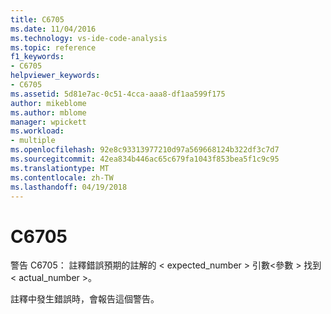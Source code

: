```yaml
---
title: C6705
ms.date: 11/04/2016
ms.technology: vs-ide-code-analysis
ms.topic: reference
f1_keywords:
- C6705
helpviewer_keywords:
- C6705
ms.assetid: 5d81e7ac-0c51-4cca-aaa8-df1aa599f175
author: mikeblome
ms.author: mblome
manager: wpickett
ms.workload:
- multiple
ms.openlocfilehash: 92e8c93313977210d97a569668124b322df3c7d7
ms.sourcegitcommit: 42ea834b446ac65c679fa1043f853bea5f1c9c95
ms.translationtype: MT
ms.contentlocale: zh-TW
ms.lasthandoff: 04/19/2018
---
```

# <a name="c6705"></a>C6705
警告 C6705： 註釋錯誤預期的註解的 < expected_number > 引數\<參數 > 找到 < actual_number >。

 註釋中發生錯誤時，會報告這個警告。